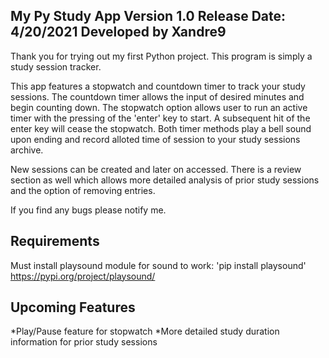My Py Study App Version 1.0
Release Date: 4/20/2021
Developed by Xandre9
---------------------------

Thank you for trying out my first Python project. This program is simply a study session tracker.

This app features a stopwatch and countdown timer to track your study sessions.
The countdown timer allows the input of desired minutes and begin counting down. The stopwatch option allows user to run an active timer with the pressing of the 'enter' key to start. A subsequent hit of the enter key will cease the stopwatch. Both timer methods play a bell sound upon ending and record alloted time of session to your study sessions archive.

New sessions can be created and later on accessed. There is a review section as well which allows more detailed analysis of prior study sessions and the option of removing entries.

If you find any bugs please notify me.


Requirements
--------------
Must install playsound module for sound to work: 'pip install playsound'
https://pypi.org/project/playsound/


Upcoming Features
-----------------
*Play/Pause feature for stopwatch
*More detailed study duration information for prior study sessions
